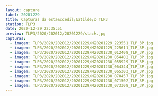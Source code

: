 ```yaml
---
layout: capture
label: 20201229
title: Capturas da esta&ccedil;&atilde;o TLP3
station: TLP3
date: 2020-12-29 22:35:51
preview: TLP3/2020/202012/20201229/stack.jpg
capturas:
  - imagem: TLP3/2020/202012/20201229/M20201229_223551_TLP_3P.jpg
  - imagem: TLP3/2020/202012/20201229/M20201229_225611_TLP_3P.jpg
  - imagem: TLP3/2020/202012/20201229/M20201230_012408_TLP_3P.jpg
  - imagem: TLP3/2020/202012/20201229/M20201230_054402_TLP_3P.jpg
  - imagem: TLP3/2020/202012/20201229/M20201230_055929_TLP_3P.jpg
  - imagem: TLP3/2020/202012/20201229/M20201230_064344_TLP_3P.jpg
  - imagem: TLP3/2020/202012/20201229/M20201230_065303_TLP_3P.jpg
  - imagem: TLP3/2020/202012/20201229/M20201230_070457_TLP_3P.jpg
  - imagem: TLP3/2020/202012/20201229/M20201230_071502_TLP_3P.jpg
  - imagem: TLP3/2020/202012/20201229/M20201230_073308_TLP_3P.jpg
---
```

